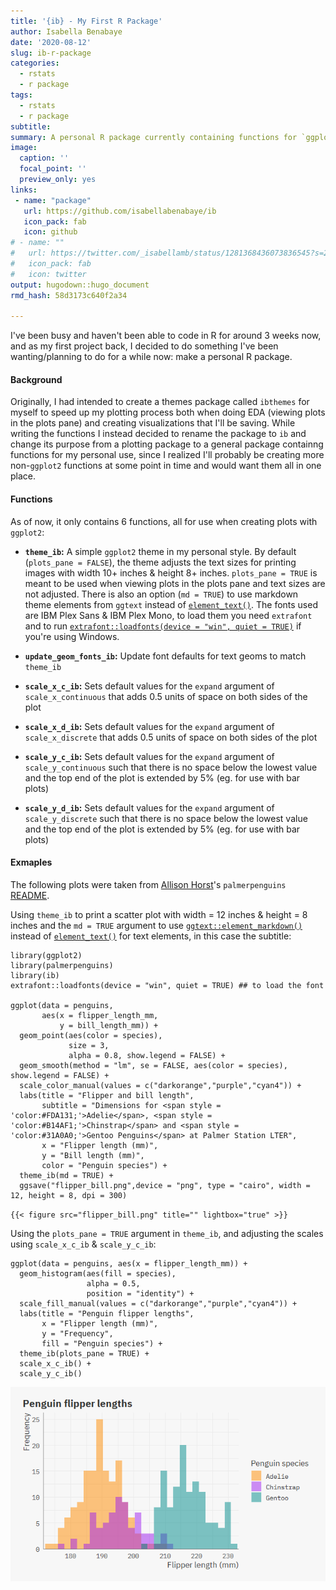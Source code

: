 ```yaml
---
title: '{ib} - My First R Package'
author: Isabella Benabaye
date: '2020-08-12'
slug: ib-r-package
categories:
  - rstats
  - r package
tags:
  - rstats
  - r package
subtitle: 
summary: A personal R package currently containing functions for `ggplot2`.
image:
  caption: ''
  focal_point: ''
  preview_only: yes
links:
 - name: "package"
   url: https://github.com/isabellabenabaye/ib
   icon_pack: fab
   icon: github
# - name: ""
#   url: https://twitter.com/_isabellamb/status/1281368436073836545?s=20
#   icon_pack: fab
#   icon: twitter
output: hugodown::hugo_document
rmd_hash: 58d3173c640f2a34

---
```


I've been busy and haven't been able to code in R for around 3 weeks now, and as my first project back, I decided to do something I've been wanting/planning to do for a while now: make a personal R package.

#### Background

Originally, I had intended to create a themes package called `ibthemes` for myself to speed up my plotting process both when doing EDA (viewing plots in the plots pane) and creating visualizations that I'll be saving. While writing the functions I instead decided to rename the package to `ib` and change its purpose from a plotting package to a general package containng functions for my personal use, since I realized I'll probably be creating more non-`ggplot2` functions at some point in time and would want them all in one place.

#### Functions

As of now, it only contains 6 functions, all for use when creating plots with `ggplot2`:

-   **`theme_ib`:** A simple `ggplot2` theme in my personal style. By default (`plots_pane = FALSE`), the theme adjusts the text sizes for printing images with width 10+ inches & height 8+ inches. `plots_pane = TRUE` is meant to be used when viewing plots in the plots pane and text sizes are not adjusted. There is also an option (`md = TRUE`) to use markdown theme elements from `ggtext` instead of [`element_text()`](https://ggplot2.tidyverse.org/reference/element.html). The fonts used are IBM Plex Sans & IBM Plex Mono, to load them you need `extrafont` and to run [`extrafont::loadfonts(device = "win", quiet = TRUE)`](https://rdrr.io/pkg/extrafont/man/loadfonts.html) if you're using Windows.

-   **`update_geom_fonts_ib`:** Update font defaults for text geoms to match `theme_ib`

-   **`scale_x_c_ib`:** Sets default values for the `expand` argument of `scale_x_continuous` that adds 0.5 units of space on both sides of the plot

-   **`scale_x_d_ib`:** Sets default values for the `expand` argument of `scale_x_discrete` that adds 0.5 units of space on both sides of the plot

-   **`scale_y_c_ib`:** Sets default values for the `expand` argument of `scale_y_continuous` such that there is no space below the lowest value and the top end of the plot is extended by 5% (eg. for use with bar plots)

-   **`scale_y_d_ib`:** Sets default values for the `expand` argument of `scale_y_discrete` such that there is no space below the lowest value and the top end of the plot is extended by 5% (eg. for use with bar plots)

#### Exmaples

The following plots were taken from [Allison Horst](https://twitter.com/allison_horst)'s `palmerpenguins` [README](https://github.com/allisonhorst/palmerpenguins/blob/master/README.md).

Using `theme_ib` to print a scatter plot with width = 12 inches & height = 8 inches and the `md = TRUE` argument to use [`ggtext::element_markdown()`](https://rdrr.io/pkg/ggtext/man/element_markdown.html) instead of [`element_text()`](https://ggplot2.tidyverse.org/reference/element.html) for text elements, in this case the subtitle:

    library(ggplot2)
    library(palmerpenguins)
    library(ib)
    extrafont::loadfonts(device = "win", quiet = TRUE) ## to load the font

    ggplot(data = penguins,
           aes(x = flipper_length_mm,
               y = bill_length_mm)) +
      geom_point(aes(color = species),
                 size = 3,
                 alpha = 0.8, show.legend = FALSE) +
      geom_smooth(method = "lm", se = FALSE, aes(color = species), show.legend = FALSE) +
      scale_color_manual(values = c("darkorange","purple","cyan4")) +
      labs(title = "Flipper and bill length",
           subtitle = "Dimensions for <span style = 'color:#FDA131;'>Adelie</span>, <span style = 'color:#B14AF1;'>Chinstrap</span> and <span style = 'color:#31A0A0;'>Gentoo Penguins</span> at Palmer Station LTER",
           x = "Flipper length (mm)",
           y = "Bill length (mm)",
           color = "Penguin species") +
      theme_ib(md = TRUE) +
      ggsave("flipper_bill.png",device = "png", type = "cairo", width = 12, height = 8, dpi = 300)

`{{< figure src="flipper_bill.png" title="" lightbox="true" >}}`

Using the `plots_pane = TRUE` argument in `theme_ib`, and adjusting the scales using `scale_x_c_ib` & `scale_y_c_ib`:

    ggplot(data = penguins, aes(x = flipper_length_mm)) +
      geom_histogram(aes(fill = species), 
                     alpha = 0.5, 
                     position = "identity") +
      scale_fill_manual(values = c("darkorange","purple","cyan4")) +
      labs(title = "Penguin flipper lengths",
           x = "Flipper length (mm)",
           y = "Frequency",
           fill = "Penguin species") +
      theme_ib(plots_pane = TRUE) +
      scale_x_c_ib() +
      scale_y_c_ib()

<pre class='chroma'><img src="figs/flipper_hist-1.png" width="700px" style="display: block; margin: auto;" /></pre>


